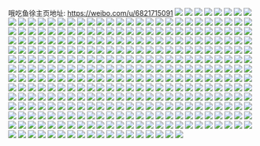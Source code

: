 哦吃鱼徐主页地址: https://weibo.com/u/6821715091 
![](https://wx4.sinaimg.cn/mw2000/007rFdILgy1h95lu0te6cj30og0f776k.jpg) 
![](https://wx4.sinaimg.cn/mw2000/007rFdILgy1h92j24cg2oj31o00u0teu.jpg) 
![](https://wx4.sinaimg.cn/mw2000/007rFdILgy1h92j25uzwmj31hc0u0dxu.jpg) 
![](https://wx4.sinaimg.cn/mw2000/007rFdILgy1h92j26rfa9j31hc0u079c.jpg) 
![](https://wx4.sinaimg.cn/mw2000/007rFdILgy1h92dqm896zj33d91k5gyq.jpg) 
![](https://wx4.sinaimg.cn/mw2000/007rFdILgy1h91aoy1q8oj31hc0u0412.jpg) 
![](https://wx4.sinaimg.cn/mw2000/007rFdILgy1h91aoysw7hj31o00u0wln.jpg) 
![](https://wx4.sinaimg.cn/mw2000/007rFdILgy1h91ait570tj31hc0u0k39.jpg) 
![](https://wx4.sinaimg.cn/mw2000/007rFdILgy1h91aitv3kyj30u0191qae.jpg) 
![](https://wx4.sinaimg.cn/mw2000/007rFdILgy1h8v47lmaxnj33402c04qr.jpg) 
![](https://wx4.sinaimg.cn/mw2000/007rFdILgy1h8v2r6d2zhj30u0140n68.jpg) 
![](https://wx4.sinaimg.cn/mw2000/007rFdILgy1h8u306m0ihj32dr36cx6t.jpg) 
![](https://wx4.sinaimg.cn/mw2000/007rFdILgy1h8s6htgok6j32xv1yl7wi.jpg) 
![](https://wx4.sinaimg.cn/mw2000/007rFdILgy1h8s6hu82nqj30wq1azgur.jpg) 
![](https://wx4.sinaimg.cn/mw2000/007rFdILgy1h8qv9pv1zvj31410u00zn.jpg) 
![](https://wx4.sinaimg.cn/mw2000/007rFdILgy1h8qv9q6efgj31410u010n.jpg) 
![](https://wx4.sinaimg.cn/mw2000/007rFdILgy1h8peg7th74j30ju0th0yq.jpg) 
![](https://wx4.sinaimg.cn/mw2000/007rFdILgy1h8mezgxrdxj34n42bk7ol.jpg) 
![](https://wx4.sinaimg.cn/mw2000/007rFdILly1h8l81vwbhyj30u01404dh.jpg) 
![](https://wx4.sinaimg.cn/mw2000/007rFdILly1h8l81wrujnj30n60uwtgb.jpg) 
![](https://wx4.sinaimg.cn/mw2000/007rFdILly1h8l80uwn2mj30wr1bnwkb.jpg) 
![](https://wx4.sinaimg.cn/mw2000/007rFdILly1h8l80u70b8j30wr1ijjx6.jpg) 
![](https://wx4.sinaimg.cn/mw2000/007rFdILly1h8iac7t6zdj30u00itn18.jpg) 
![](https://wx4.sinaimg.cn/mw2000/007rFdILly1h8f8wpgemtj30u0140dph.jpg) 
![](https://wx4.sinaimg.cn/mw2000/007rFdILly1h8f8wnam7oj31hc0u04n0.jpg) 
![](https://wx4.sinaimg.cn/mw2000/007rFdILly1h8f8wo19j6j30u01407fp.jpg) 
![](https://wx4.sinaimg.cn/mw2000/007rFdILly1h8f8wosvtkj31610u0aly.jpg) 
![](https://wx4.sinaimg.cn/mw2000/007rFdILly1h8bxnpgkjsj31hc0u0q86.jpg) 
![](https://wx4.sinaimg.cn/mw2000/007rFdILly1h895m25hr1j30n00n0dje.jpg) 
![](https://wx4.sinaimg.cn/mw2000/007rFdILly1h887xq4coaj30q60ywqa6.jpg) 
![](https://wx4.sinaimg.cn/mw2000/007rFdILly1h8813bmrr6j31yl1gygv6.jpg) 
![](https://wx4.sinaimg.cn/mw2000/007rFdILly1h83vna7dxsj31do0rx7ma.jpg) 
![](https://wx4.sinaimg.cn/mw2000/007rFdILly1h82r2ft9djj30qj0zlwqe.jpg) 
![](https://wx4.sinaimg.cn/mw2000/007rFdILly1h82c7febchj31410u0dln.jpg) 
![](https://wx4.sinaimg.cn/mw2000/007rFdILly1h82bvlc5bgj31400u0gt5.jpg) 
![](https://wx4.sinaimg.cn/mw2000/007rFdILly1h82bvmb1vbj31400u0am5.jpg) 
![](https://wx4.sinaimg.cn/mw2000/007rFdILly1h82bvmvmzbj31400u0n4p.jpg) 
![](https://wx4.sinaimg.cn/mw2000/007rFdILly1h80w744g5tj31900u0jvo.jpg) 
![](https://wx4.sinaimg.cn/mw2000/007rFdILly1h7z311goeej30u0141gu5.jpg) 
![](https://wx4.sinaimg.cn/mw2000/007rFdILly1h7z312cmdyj30u01417dw.jpg) 
![](https://wx4.sinaimg.cn/mw2000/007rFdILly1h7yv434te8j30n00uotav.jpg) 
![](https://wx4.sinaimg.cn/mw2000/007rFdILly1h7yv44wf65j30n00uoq70.jpg) 
![](https://wx4.sinaimg.cn/mw2000/007rFdILly1h7yv4479jdj30n00uo78p.jpg) 
![](https://wx4.sinaimg.cn/mw2000/007rFdILly1h7y29oexeoj30u00u0whj.jpg) 
![](https://wx4.sinaimg.cn/mw2000/007rFdILly1h7xsjpx9wdj30u01407bg.jpg) 
![](https://wx4.sinaimg.cn/mw2000/007rFdILly1h7xsjqihh3j31400u0agj.jpg) 
![](https://wx4.sinaimg.cn/mw2000/007rFdILly1h7xsjqyqbnj30u014045c.jpg) 
![](https://wx4.sinaimg.cn/mw2000/007rFdILly1h7xsjpk6fzj31410u0tfu.jpg) 
![](https://wx4.sinaimg.cn/mw2000/007rFdILly1h7wc18ultbj30n01dsdyd.jpg) 
![](https://wx4.sinaimg.cn/mw2000/007rFdILly1h7vhucg8oyj30u0140tg8.jpg) 
![](https://wx4.sinaimg.cn/mw2000/007rFdILly1h7vhyecb2aj30s211ejxt.jpg) 
![](https://wx4.sinaimg.cn/mw2000/007rFdILly1h7ufn3hg3aj30u0140jxu.jpg) 
![](https://wx4.sinaimg.cn/mw2000/007rFdILly1h7u8gtoiz3j30u0140k29.jpg) 
![](https://wx4.sinaimg.cn/mw2000/007rFdILly1h7u8gtcff5j30u0140do6.jpg) 
![](https://wx4.sinaimg.cn/mw2000/007rFdILly1h7sytyh7jqj30u0140td6.jpg) 
![](https://wx4.sinaimg.cn/mw2000/007rFdILly1h7oig2l0tuj30tu0tutbb.jpg) 
![](https://wx4.sinaimg.cn/mw2000/007rFdILly1h7nan66kw9j31410u0tij.jpg) 
![](https://wx4.sinaimg.cn/mw2000/007rFdILly1h7jwk4xr7cj30u0140tgg.jpg) 
![](https://wx4.sinaimg.cn/mw2000/007rFdILly1h7jjxdwe7ij31sz0u078i.jpg) 
![](https://wx4.sinaimg.cn/mw2000/007rFdILly1h7gp1n34p3j30n01dsjvb.jpg) 
![](https://wx4.sinaimg.cn/mw2000/007rFdILly1h7eue2jranj30u0140wge.jpg) 
![](https://wx4.sinaimg.cn/mw2000/007rFdILly1h792z9yvt8j31900u0doc.jpg) 
![](https://wx4.sinaimg.cn/mw2000/007rFdILly1h792z9nfeij30u014077a.jpg) 
![](https://wx4.sinaimg.cn/mw2000/007rFdILly1h78mphggqoj31400u0qcb.jpg) 
![](https://wx4.sinaimg.cn/mw2000/007rFdILly1h77h45lx9rj318y0u0tib.jpg) 
![](https://wx4.sinaimg.cn/mw2000/007rFdILly1h779txfoanj30j50vzmxz.jpg) 
![](https://wx4.sinaimg.cn/mw2000/007rFdILly1h74lqt79vvj30o30w3n1e.jpg) 
![](https://wx4.sinaimg.cn/mw2000/007rFdILly1h74lp8ahbzj30hf0uzt9f.jpg) 
![](https://wx4.sinaimg.cn/mw2000/007rFdILly1h73lfeo0hbj30u00u00tf.jpg) 
![](https://wx4.sinaimg.cn/mw2000/007rFdILly1h6z32h5w99j30jz0obmy6.jpg) 
![](https://wx4.sinaimg.cn/mw2000/007rFdILly1h6z32hgwlkj30ca0boaa8.jpg) 
![](https://wx4.sinaimg.cn/mw2000/007rFdILly1h6yyq6mqthj30gs0j3dg6.jpg) 
![](https://wx4.sinaimg.cn/mw2000/007rFdILly1h6wx266mpjj318y0u0468.jpg) 
![](https://wx4.sinaimg.cn/mw2000/007rFdILly1h6vx1d075nj30bj0g7dho.jpg) 
![](https://wx4.sinaimg.cn/mw2000/007rFdILly1h6ugm2qrtfj34ch2g17wk.jpg) 
![](https://wx4.sinaimg.cn/mw2000/007rFdILly1h6ugm6xjbyj34n42m0e84.jpg) 
![](https://wx4.sinaimg.cn/mw2000/007rFdILly1h6ugly9shzj342h2ae4qr.jpg) 
![](https://wx4.sinaimg.cn/mw2000/007rFdILly1h6ugmicq3dj31t72exahv.jpg) 
![](https://wx4.sinaimg.cn/mw2000/007rFdILly1h6ugmatyjej34fr2hvu0z.jpg) 
![](https://wx4.sinaimg.cn/mw2000/007rFdILly1h6ugmf1u8lj34l32kvdvf.jpg) 
![](https://wx4.sinaimg.cn/mw2000/007rFdILly1h6t9o4cd45j30sg0p4n0t.jpg) 
![](https://wx4.sinaimg.cn/mw2000/007rFdILly1h6s0hnex6qj30n01dsaur.jpg) 
![](https://wx4.sinaimg.cn/mw2000/007rFdILly1h6ostcmg8kj32dc35sx6q.jpg) 
![](https://wx4.sinaimg.cn/mw2000/007rFdILly1h6osw30yauj32002yojyh.jpg) 
![](https://wx4.sinaimg.cn/mw2000/007rFdILly1h6oq5hntrxj30gh0lzdh1.jpg) 
![](https://wx4.sinaimg.cn/mw2000/007rFdILly1h6nprwszftj30u00tgdhg.jpg) 
![](https://wx4.sinaimg.cn/mw2000/007rFdILly1h6nk2nlvn1j307e09oq53.jpg) 
![](https://wx4.sinaimg.cn/mw2000/007rFdILly1h6lkxfrrlxj334033y4g9.jpg) 
![](https://wx4.sinaimg.cn/mw2000/007rFdILly1h6lkx37vrtj334033yhdw.jpg) 
![](https://wx4.sinaimg.cn/mw2000/007rFdILly1h6lkxgjc53j30j30rlmxs.jpg) 
![](https://wx4.sinaimg.cn/mw2000/007rFdILly1h6lkxgw40fj30jx0wignl.jpg) 
![](https://wx4.sinaimg.cn/mw2000/007rFdILly1h6l9akgb4oj30n00v7gnu.jpg) 
![](https://wx4.sinaimg.cn/mw2000/007rFdILly1h6l99rps3sj30n01dsqee.jpg) 
![](https://wx4.sinaimg.cn/mw2000/007rFdILly1h6k3onnkc4j30n00jf76b.jpg) 
![](https://wx4.sinaimg.cn/mw2000/007rFdILly1h6jwwrnes9j30cm0b3glu.jpg) 
![](https://wx4.sinaimg.cn/mw2000/007rFdILly1h6jwwsb2upj30d00ddjrt.jpg) 
![](https://wx4.sinaimg.cn/mw2000/007rFdILly1h6ixntfwcij30n00n0dgk.jpg) 
![](https://wx4.sinaimg.cn/mw2000/007rFdILly1h6ixntrufjj30n00n0n1i.jpg) 
![](https://wx4.sinaimg.cn/mw2000/007rFdILly1h6ixnsz5c4j30mz0mzjsg.jpg) 
![](https://wx4.sinaimg.cn/mw2000/007rFdILly1h6ixnu1jzbj307405udfw.jpg) 
![](https://wx4.sinaimg.cn/mw2000/007rFdILly1h6iueyebiij30i20o343s.jpg) 
![](https://wx4.sinaimg.cn/mw2000/007rFdILly1h6iuezifk0j30nu0yemy2.jpg) 
![](https://wx4.sinaimg.cn/mw2000/007rFdILly1h6ec6uhdn2j30n01dshdt.jpg) 
![](https://wx4.sinaimg.cn/mw2000/007rFdILly1h6ct6yi8dmj30n01dswp3.jpg) 
![](https://wx4.sinaimg.cn/mw2000/007rFdILly1h6cpolckcoj30n014wt9e.jpg) 
![](https://wx4.sinaimg.cn/mw2000/007rFdILly1h675om0kbtj31040r3dj0.jpg) 
![](https://wx4.sinaimg.cn/mw2000/007rFdILly1h66xa6lhbnj34n42m0x6q.jpg) 
![](https://wx4.sinaimg.cn/mw2000/007rFdILly1h66xa4ja65j34ig30bb2b.jpg) 
![](https://wx4.sinaimg.cn/mw2000/007rFdILly1h66xa7xwm7j316o2kd7so.jpg) 
![](https://wx4.sinaimg.cn/mw2000/007rFdILly1h5zaf0yn99j31ds0zktaf.jpg) 
![](https://wx4.sinaimg.cn/mw2000/007rFdILly1h5xya5aznbj30n01dsn04.jpg) 
![](https://wx4.sinaimg.cn/mw2000/007rFdILly1h5wgn8jyunj30n01dsdls.jpg) 
![](https://wx4.sinaimg.cn/mw2000/007rFdILly1h5wgn86398j30u01400w0.jpg) 
![](https://wx4.sinaimg.cn/mw2000/007rFdILly1h5vwqcqtanj34n42m043v.jpg) 
![](https://wx4.sinaimg.cn/mw2000/007rFdILly1h5vk19mwp1j30tl13gdrn.jpg) 
![](https://wx4.sinaimg.cn/mw2000/007rFdILly1h5tbinzdyhj30is0hndh3.jpg) 
![](https://wx4.sinaimg.cn/mw2000/007rFdILly1h5mw6sxwp7j30hr0f9dgy.jpg) 
![](https://wx4.sinaimg.cn/mw2000/007rFdILly1h5mw6tdpbtj30hs0jawfu.jpg) 
![](https://wx4.sinaimg.cn/mw2000/007rFdILly1h5lj9ydjfkj30u0140486.jpg) 
![](https://wx4.sinaimg.cn/mw2000/007rFdILly1h5lj9yxwpbj30u014047k.jpg) 
![](https://wx4.sinaimg.cn/mw2000/007rFdILly1h5lj9zkua2j30u0140thl.jpg) 
![](https://wx4.sinaimg.cn/mw2000/007rFdILly1h5lja087i1j30u0140ai2.jpg) 
![](https://wx4.sinaimg.cn/mw2000/007rFdILly1h5lja1bi2fj30u0140dnn.jpg) 
![](https://wx4.sinaimg.cn/mw2000/007rFdILly1h5lja25u21j30u01407cd.jpg) 
![](https://wx4.sinaimg.cn/mw2000/007rFdILly1h5lja2z28ij30u0140dn3.jpg) 
![](https://wx4.sinaimg.cn/mw2000/007rFdILly1h5ldyh9t0nj30u013z7er.jpg) 
![](https://wx4.sinaimg.cn/mw2000/007rFdILly1h5gyk5lbeej30bg08274a.jpg) 
![](https://wx4.sinaimg.cn/mw2000/007rFdILly1h5b9frlzibj30n017xn02.jpg) 
![](https://wx4.sinaimg.cn/mw2000/007rFdILly1h5b9fsplt2j30u10u0djw.jpg) 
![](https://wx4.sinaimg.cn/mw2000/007rFdILly1h5athydr0sj31b90qkwms.jpg) 
![](https://wx4.sinaimg.cn/mw2000/007rFdILgy1h59my33mstj30ti13cdkr.jpg) 
![](https://wx4.sinaimg.cn/mw2000/007rFdILgy1h59my22hgxj30rj10ptf1.jpg) 
![](https://wx4.sinaimg.cn/mw2000/007rFdILgy1h53ybj5aiij30rs112ag0.jpg) 
![](https://wx4.sinaimg.cn/mw2000/007rFdILgy1h4j613k2lkj30n01dstgp.jpg) 
![](https://wx4.sinaimg.cn/mw2000/007rFdILgy1h4c0qx88rtj30iz0e8gmv.jpg) 
![](https://wx4.sinaimg.cn/mw2000/007rFdILgy1h46ii9qgpvj30n00n0gml.jpg) 
![](https://wx4.sinaimg.cn/mw2000/007rFdILgy1h46iiad5txj30lf0lfjug.jpg) 
![](https://wx4.sinaimg.cn/mw2000/007rFdILgy1h45jeexsllj30u013zdo3.jpg) 
![](https://wx4.sinaimg.cn/mw2000/007rFdILgy1h45jefdrdkj30u013ztg5.jpg) 
![](https://wx4.sinaimg.cn/mw2000/007rFdILgy1h45jefu2zgj30u013zdmz.jpg) 
![](https://wx4.sinaimg.cn/mw2000/007rFdILgy1h45jegiw22j30u013zqak.jpg) 
![](https://wx4.sinaimg.cn/mw2000/007rFdILgy1h45jeh2otbj30u013z46t.jpg) 
![](https://wx4.sinaimg.cn/mw2000/007rFdILgy1h45je8rz6jj30u013zdo7.jpg) 
![](https://wx4.sinaimg.cn/mw2000/007rFdILgy1h45jg2duiej30n01dsafa.jpg) 
![](https://wx4.sinaimg.cn/mw2000/007rFdILgy1h45jgg479pj30n01dswjs.jpg) 
![](https://wx4.sinaimg.cn/mw2000/007rFdILgy1h43ydqsa9oj30yl0py78s.jpg) 
![](https://wx4.sinaimg.cn/mw2000/007rFdILgy1h3xfqxpgi2j30mp0mpq4i.jpg) 
![](https://wx4.sinaimg.cn/mw2000/007rFdILgy1h3xfqx20c7j30ib0ibtag.jpg) 
![](https://wx4.sinaimg.cn/mw2000/007rFdILgy1h3xfqy46uvj30my0mywfx.jpg) 
![](https://wx4.sinaimg.cn/mw2000/007rFdILgy1h3v1fffparj30ms0lkjt8.jpg) 
![](https://wx4.sinaimg.cn/mw2000/007rFdILgy1h3sv5ittiuj30u013zgt3.jpg) 
![](https://wx4.sinaimg.cn/mw2000/007rFdILgy1h3sk299u97j30u01uoq93.jpg) 
![](https://wx4.sinaimg.cn/mw2000/007rFdILgy1h3p0z4w8ykj30ps0ydgqe.jpg) 
![](https://wx4.sinaimg.cn/mw2000/007rFdILgy1h3p0z5rc2rj30mi0u00ww.jpg) 
![](https://wx4.sinaimg.cn/mw2000/007rFdILgy1h3nr0vy7j8j30k018gjuy.jpg) 
![](https://wx4.sinaimg.cn/mw2000/007rFdILgy1h3nr0wfuooj30k018gn12.jpg) 
![](https://wx4.sinaimg.cn/mw2000/007rFdILgy1h3nr0wwp0qj30u01g10xc.jpg) 
![](https://wx4.sinaimg.cn/mw2000/007rFdILgy1h3nr0vflgbj30pm1hctc5.jpg) 
![](https://wx4.sinaimg.cn/mw2000/007rFdILgy1h3nns7vkd3j30t412tdhd.jpg) 
![](https://wx4.sinaimg.cn/mw2000/007rFdILgy1h3lvvwrr8lj31400u045r.jpg) 
![](https://wx4.sinaimg.cn/mw2000/007rFdILgy1h3gxnthsxej30n01ds784.jpg) 
![](https://wx4.sinaimg.cn/mw2000/007rFdILgy1h3c4rvufz5j30my0umwi2.jpg) 
![](https://wx4.sinaimg.cn/mw2000/007rFdILgy1h3aa8c4p6tj30kq0dt754.jpg) 
![](https://wx4.sinaimg.cn/mw2000/007rFdILgy1h386270absj30f60f6a9x.jpg) 
![](https://wx4.sinaimg.cn/mw2000/007rFdILgy1h37zng32qhj31900u0qbf.jpg) 
![](https://wx4.sinaimg.cn/mw2000/007rFdILgy1h36qii6ql1j30qs0zptg1.jpg) 
![](https://wx4.sinaimg.cn/mw2000/007rFdILgy1h36qigum8mj30tz13zwne.jpg) 
![](https://wx4.sinaimg.cn/mw2000/007rFdILgy1h36qiixjnnj30u0140gqv.jpg) 
![](https://wx4.sinaimg.cn/mw2000/007rFdILgy1h36qiko0ehj30u01400yr.jpg) 
![](https://wx4.sinaimg.cn/mw2000/007rFdILgy1h311toqnjjj30u01hcakd.jpg) 
![](https://wx4.sinaimg.cn/mw2000/007rFdILgy1h311rbenmsj30pp19o78r.jpg) 
![](https://wx4.sinaimg.cn/mw2000/007rFdILgy1h2ssmuzb66j30gs0b5jrq.jpg) 
![](https://wx4.sinaimg.cn/mw2000/007rFdILgy1h2qmb219wjj30lq0c876k.jpg) 
![](https://wx4.sinaimg.cn/mw2000/007rFdILgy1h2qi6eiqazj30u0140798.jpg) 
![](https://wx4.sinaimg.cn/mw2000/007rFdILgy1h2qi6evqr4j30u014k0x9.jpg) 
![](https://wx4.sinaimg.cn/mw2000/007rFdILgy1h2qi6e40pnj30u0140wjr.jpg) 
![](https://wx4.sinaimg.cn/mw2000/007rFdILgy1h2qi6fdynsj30u01400yf.jpg) 
![](https://wx4.sinaimg.cn/mw2000/007rFdILgy1h2o6vz2kr8j30u013z471.jpg) 
![](https://wx4.sinaimg.cn/mw2000/007rFdILgy1h2o6vzl79fj30u013zn42.jpg) 
![](https://wx4.sinaimg.cn/mw2000/007rFdILgy1h2o6vygu0uj30u0140gs1.jpg) 
![](https://wx4.sinaimg.cn/mw2000/007rFdILgy1h2o6w0ak7nj30u0140tia.jpg) 
![](https://wx4.sinaimg.cn/mw2000/007rFdILgy1h229c55s4jj30zm0zmq6y.jpg) 
![](https://wx4.sinaimg.cn/mw2000/007rFdILgy1h21qwxisfkj318y0u011w.jpg) 
![](https://wx4.sinaimg.cn/mw2000/007rFdILgy1h21qwwr6frj31o00u07cv.jpg) 
![](https://wx4.sinaimg.cn/mw2000/007rFdILgy1h21cxoysitj31900u0dme.jpg) 
![](https://wx4.sinaimg.cn/mw2000/007rFdILly1h1ub7dpjxvj30m90osacq.jpg) 
![](https://wx4.sinaimg.cn/mw2000/007rFdILly1h1t0fxrjm3j30me13541z.jpg) 
![](https://wx4.sinaimg.cn/mw2000/007rFdILly1h1p5h8oskjj30v80of44n.jpg) 
![](https://wx4.sinaimg.cn/mw2000/007rFdILly1h1p5hdbbyaj30t21fn467.jpg) 
![](https://wx4.sinaimg.cn/mw2000/007rFdILly1h1p5hdqnkej31fe0sxqcz.jpg) 
![](https://wx4.sinaimg.cn/mw2000/007rFdILly1h1nivee23wj31sy0u0gqu.jpg) 
![](https://wx4.sinaimg.cn/mw2000/007rFdILly1h1nceyjg08j31600u010l.jpg) 
![](https://wx4.sinaimg.cn/mw2000/007rFdILly1h1ncezc7sfj315z0u0tgq.jpg) 
![](https://wx4.sinaimg.cn/mw2000/007rFdILly1h1ncf0e001j31600u0gsu.jpg) 
![](https://wx4.sinaimg.cn/mw2000/007rFdILly1h1ncexcatuj31600u0qav.jpg) 
![](https://wx4.sinaimg.cn/mw2000/007rFdILly1h1ncf187boj31600u0dnv.jpg) 
![](https://wx4.sinaimg.cn/mw2000/007rFdILly1h1ncf2lw6fj31600u0tg3.jpg) 
![](https://wx4.sinaimg.cn/mw2000/007rFdILly1h1nc3paz5gj31900u0gv1.jpg) 
![](https://wx4.sinaimg.cn/mw2000/007rFdILly1h1n1d0adqqj30h00icjsf.jpg) 
![](https://wx4.sinaimg.cn/mw2000/007rFdILly1h1log1gotej30n013wq7l.jpg) 
![](https://wx4.sinaimg.cn/mw2000/007rFdILly1h1ju3kzh6rj318y0u078h.jpg) 
![](https://wx4.sinaimg.cn/mw2000/007rFdILly1h1jnw2yuctj30zw0k744a.jpg) 
![](https://wx4.sinaimg.cn/mw2000/007rFdILly1h1ip3dcm97j31sy0u0tf4.jpg) 
![](https://wx4.sinaimg.cn/mw2000/007rFdILly1h1ip0x2jimj30u01hcn0h.jpg) 
![](https://wx4.sinaimg.cn/mw2000/007rFdILly1h1i9egqilsj30n00gc75g.jpg) 
![](https://wx4.sinaimg.cn/mw2000/007rFdILly1h1i9eh1lg9j30n00sfmzv.jpg) 
![](https://wx4.sinaimg.cn/mw2000/007rFdILly1h1i9eharjuj30n00urdhm.jpg) 
![](https://wx4.sinaimg.cn/mw2000/007rFdILly1h1i9ehmc0jj30n00pmgnf.jpg) 
![](https://wx4.sinaimg.cn/mw2000/007rFdILly1h1i9ehyitqj30n013ojup.jpg) 
![](https://wx4.sinaimg.cn/mw2000/007rFdILly1h1i9ei9w25j30n00nimyo.jpg) 
![](https://wx4.sinaimg.cn/mw2000/007rFdILly1h1i9eivje0j315z0u0tge.jpg) 
![](https://wx4.sinaimg.cn/mw2000/007rFdILly1h1i9ej825ej315z0u0q6m.jpg) 
![](https://wx4.sinaimg.cn/mw2000/007rFdILly1h1i9fgm66ej31600u07ab.jpg) 
![](https://wx4.sinaimg.cn/mw2000/007rFdILly1h1hegmlw64j30mb0r8tbp.jpg) 
![](https://wx4.sinaimg.cn/mw2000/007rFdILly1h1hegm28u8j30n00j6ac4.jpg) 
![](https://wx4.sinaimg.cn/mw2000/007rFdILly1h1gjolvprjj30n01dsq5j.jpg) 
![](https://wx4.sinaimg.cn/mw2000/007rFdILly1h1fbnl6o6qj30ic0qomyq.jpg) 
![](https://wx4.sinaimg.cn/mw2000/007rFdILly1h1cy0rs4wfj31sy0u0dlz.jpg) 
![](https://wx4.sinaimg.cn/mw2000/007rFdILly1h1bsevh07yj30u018qwod.jpg) 
![](https://wx4.sinaimg.cn/mw2000/007rFdILly1h1bsewdubhj30u01aawob.jpg) 
![](https://wx4.sinaimg.cn/mw2000/007rFdILly1h1bseur3l9j30u01b7ak5.jpg) 
![](https://wx4.sinaimg.cn/mw2000/007rFdILly1h1bsexd1aej30u01b4wot.jpg) 
![](https://wx4.sinaimg.cn/mw2000/007rFdILly1h1aaah3fpgj334033y1l0.jpg) 
![](https://wx4.sinaimg.cn/mw2000/007rFdILly1h19blc7omoj32pq3mau14.jpg) 
![](https://wx4.sinaimg.cn/mw2000/007rFdILly1h19bl2r1ytj322d33ju11.jpg) 
![](https://wx4.sinaimg.cn/mw2000/007rFdILly1h17x7l5exoj30tu13un6z.jpg) 
![](https://wx4.sinaimg.cn/mw2000/007rFdILly1h172he4dlcj34302apkjm.jpg) 
![](https://wx4.sinaimg.cn/mw2000/007rFdILly1h172hjivfgj34at2v7e83.jpg) 
![](https://wx4.sinaimg.cn/mw2000/007rFdILly1h14c1oxrt9j31400u07bs.jpg) 
![](https://wx4.sinaimg.cn/mw2000/007rFdILly1h14c1obso7j30mc24ldk6.jpg) 
![](https://wx4.sinaimg.cn/mw2000/007rFdILly1h0ymztaedyj31sc2dwnpd.jpg) 
![](https://wx4.sinaimg.cn/mw2000/007rFdILly1h0xfcjhbp3j30rk340h9k.jpg) 
![](https://wx4.sinaimg.cn/mw2000/007rFdILly1h0uerjc2clj34e92xihdu.jpg) 
![](https://wx4.sinaimg.cn/mw2000/007rFdILly1h0uedpb4huj344q1wpu0x.jpg) 
![](https://wx4.sinaimg.cn/mw2000/007rFdILly1h0s9rix3naj30t90lytbe.jpg) 
![](https://wx4.sinaimg.cn/mw2000/007rFdILly1h0nggdw2gyj34n42m0e84.jpg) 
![](https://wx4.sinaimg.cn/mw2000/007rFdILly1h0nggp76o5j329e40p1l0.jpg) 
![](https://wx4.sinaimg.cn/mw2000/007rFdILly1h0nggg8rskj34n42m07wi.jpg) 
![](https://wx4.sinaimg.cn/mw2000/007rFdILly1h0nggsg8vej32d0474e82.jpg) 
![](https://wx4.sinaimg.cn/mw2000/007rFdILly1h0m8ledks9j30n00mm76l.jpg) 
![](https://wx4.sinaimg.cn/mw2000/007rFdILly1h0jsq9s636j30t012odri.jpg) 
![](https://wx4.sinaimg.cn/mw2000/007rFdILly1h0c0832mnlj30gw0mkdig.jpg) 
![](https://wx4.sinaimg.cn/mw2000/007rFdILly1h0btnikqhtj30fr0s17b0.jpg) 
![](https://wx4.sinaimg.cn/mw2000/007rFdILly1h0btnj2rn4j30n114xguu.jpg) 
![](https://wx4.sinaimg.cn/mw2000/007rFdILly1h0btnjh7olj30t61fudp1.jpg) 
![](https://wx4.sinaimg.cn/mw2000/007rFdILly1h0aiycu767j31sz0u04jw.jpg) 
![](https://wx4.sinaimg.cn/mw2000/007rFdILly1h0airoxxbbj30u01hddtq.jpg) 
![](https://wx4.sinaimg.cn/mw2000/007rFdILly1h096zmfennj30u00u0aka.jpg) 
![](https://wx4.sinaimg.cn/mw2000/007rFdILly1h0968v91dnj30wg0u019m.jpg) 
![](https://wx4.sinaimg.cn/mw2000/007rFdILly1h08hbsaizvj30nr2zfk8g.jpg) 
![](https://wx4.sinaimg.cn/mw2000/007rFdILly1h081bd9jq7j31400u07bx.jpg) 
![](https://wx4.sinaimg.cn/mw2000/007rFdILly1h06vy707qhj31d62ygh8w.jpg) 
![](https://wx4.sinaimg.cn/mw2000/007rFdILly1h06d039q88j34g8220u0x.jpg) 
![](https://wx4.sinaimg.cn/mw2000/007rFdILly1h05qtrue3kj32dx36k7wh.jpg) 
![](https://wx4.sinaimg.cn/mw2000/007rFdILly1h02j3bpkk9j30f70f73zl.jpg) 
![](https://wx4.sinaimg.cn/mw2000/007rFdILly1h00fdhcpwlj32be336kjl.jpg) 
![](https://wx4.sinaimg.cn/mw2000/007rFdILly1h00fdkdgw8j34kr31zx6q.jpg) 
![](https://wx4.sinaimg.cn/mw2000/007rFdILly1h00fdf30oyj30n01ds15e.jpg) 
![](https://wx4.sinaimg.cn/mw2000/007rFdILly1h00csz47m3j34n42m0x6v.jpg) 
![](https://wx4.sinaimg.cn/mw2000/007rFdILly1h00ct3tfefj34n42m01l3.jpg) 
![](https://wx4.sinaimg.cn/mw2000/007rFdILly1h00cqs1q2kj344g2qzkjl.jpg) 
![](https://wx4.sinaimg.cn/mw2000/007rFdILly1h009qhb69pj30o20xlqaq.jpg) 
![](https://wx4.sinaimg.cn/mw2000/007rFdILly1h009qievgnj30pd0zodnf.jpg) 
![](https://wx4.sinaimg.cn/mw2000/007rFdILly1h009qj2pq8j30sl12447g.jpg) 
![](https://wx4.sinaimg.cn/mw2000/007rFdILly1h009rcs5osj30kd0k00ut.jpg) 
![](https://wx4.sinaimg.cn/mw2000/007rFdILly1gzzck38cgsj30xb0irdle.jpg) 
![](https://wx4.sinaimg.cn/mw2000/007rFdILly1gzurg3xp1tj349w1z3kjl.jpg) 
![](https://wx4.sinaimg.cn/mw2000/007rFdILgy1gzrab6jep7j30u0140wm1.jpg) 
![](https://wx4.sinaimg.cn/mw2000/007rFdILgy1gzrab038h4j30u013z7dk.jpg) 
![](https://wx4.sinaimg.cn/mw2000/007rFdILgy1gzrab0pynoj30u0140q7p.jpg) 
![](https://wx4.sinaimg.cn/mw2000/007rFdILgy1gzrab1f1xvj30u013zgq8.jpg) 
![](https://wx4.sinaimg.cn/mw2000/007rFdILgy1gzrab21jquj30u013z7ef.jpg) 
![](https://wx4.sinaimg.cn/mw2000/007rFdILgy1gzrab3v7m2j30u013zqai.jpg) 
![](https://wx4.sinaimg.cn/mw2000/007rFdILgy1gzraayukzpj30u0141gun.jpg) 
![](https://wx4.sinaimg.cn/mw2000/007rFdILgy1gzrab59n5vj30u0140gvp.jpg) 
![](https://wx4.sinaimg.cn/mw2000/007rFdILgy1gzrab5tg6zj30mk0u3wld.jpg) 
![](https://wx4.sinaimg.cn/mw2000/007rFdILgy1gzq5mmdbk8j30tz1hcka5.jpg) 
![](https://wx4.sinaimg.cn/mw2000/007rFdILgy1gzpoihzg3tj3125120476.jpg) 
![](https://wx4.sinaimg.cn/mw2000/007rFdILgy1gzpoih7mg8j30yk0ykgt6.jpg) 
![](https://wx4.sinaimg.cn/mw2000/007rFdILgy1gzpn9qym6dj30m11tsnev.jpg) 
![](https://wx4.sinaimg.cn/mw2000/007rFdILgy1gzobxbde7jj31900u0ae3.jpg) 
![](https://wx4.sinaimg.cn/mw2000/007rFdILgy1gzobxakcl1j317c0swwhg.jpg) 
![](https://wx4.sinaimg.cn/mw2000/007rFdILgy1gzo8hizbg5j317c0swwhg.jpg) 
![](https://wx4.sinaimg.cn/mw2000/007rFdILgy1gzo8hieyujj32oc209kjl.jpg) 
![](https://wx4.sinaimg.cn/mw2000/007rFdILgy1gzn7fhhv4cj30rf10kdqe.jpg) 
![](https://wx4.sinaimg.cn/mw2000/007rFdILgy1gzhte7376jj312t0t579a.jpg) 
![](https://wx4.sinaimg.cn/mw2000/007rFdILgy1gzhte7nkt5j31400u0aeu.jpg) 
![](https://wx4.sinaimg.cn/mw2000/007rFdILgy1gzhte80huej313t0tyq7v.jpg) 
![](https://wx4.sinaimg.cn/mw2000/007rFdILgy1gzhte8do75j31400u0wjh.jpg) 
![](https://wx4.sinaimg.cn/mw2000/007rFdILgy1gzhte8se6qj31400u0776.jpg) 
![](https://wx4.sinaimg.cn/mw2000/007rFdILgy1gzhte952c4j31400u042v.jpg) 
![](https://wx4.sinaimg.cn/mw2000/007rFdILgy1gzg9bc0e0ej30ry119jxf.jpg) 
![](https://wx4.sinaimg.cn/mw2000/007rFdILgy1gzelotfvkuj31yt1yt4ia.jpg) 
![](https://wx4.sinaimg.cn/mw2000/007rFdILgy1gzdfc92vhrj30n01dse81.jpg) 
![](https://wx4.sinaimg.cn/mw2000/007rFdILgy1gz8q52hmtrj31ei1eih00.jpg) 
![](https://wx4.sinaimg.cn/mw2000/007rFdILgy1gz87wy4iixj317o17o4b6.jpg) 
![](https://wx4.sinaimg.cn/mw2000/007rFdILgy1gz1euzzgs4j30ta0on79y.jpg) 
![](https://wx4.sinaimg.cn/mw2000/007rFdILgy1gyvj23k34pj31900u0tug.jpg) 
![](https://wx4.sinaimg.cn/mw2000/007rFdILgy1gyvj24qmxuj31900u049y.jpg) 
![](https://wx4.sinaimg.cn/mw2000/007rFdILgy1gyvj241ww2j31900u0170.jpg) 
![](https://wx4.sinaimg.cn/mw2000/007rFdILgy1gyvj258ke1j31900u0gz5.jpg) 
![](https://wx4.sinaimg.cn/mw2000/007rFdILgy1gyt8vyyobij314c0u9k4p.jpg) 
![](https://wx4.sinaimg.cn/mw2000/007rFdILgy1gyt8vyh64gj30w30o3gr1.jpg) 
![](https://wx4.sinaimg.cn/mw2000/007rFdILgy1gyt561pyiqj33402c0e81.jpg) 
![](https://wx4.sinaimg.cn/mw2000/007rFdILgy1gyt562we0zj33402c04qp.jpg) 
![](https://wx4.sinaimg.cn/mw2000/007rFdILgy1gyp5azl4zqj32c0340kjm.jpg) 
![](https://wx4.sinaimg.cn/mw2000/007rFdILgy1gyhzp5drwij32c033yx6q.jpg) 
![](https://wx4.sinaimg.cn/mw2000/007rFdILgy1gyhzp72e9gj32c033y7wi.jpg) 
![](https://wx4.sinaimg.cn/mw2000/007rFdILgy1gyhzp3zah4j30n014wqce.jpg) 
![](https://wx4.sinaimg.cn/mw2000/007rFdILgy1gyhzp7hasjj30u01hc1c2.jpg) 
![](https://wx4.sinaimg.cn/mw2000/007rFdILgy1gyhl843l8xj30gp0xfad7.jpg) 
![](https://wx4.sinaimg.cn/mw2000/007rFdILgy1gyeo6o45zcj30to18i15l.jpg) 
![](https://wx4.sinaimg.cn/mw2000/007rFdILgy1gybs9gnhwuj31kd2344qq.jpg) 
![](https://wx4.sinaimg.cn/mw2000/007rFdILgy1gy8jpmboesj30la0sdag8.jpg) 
![](https://wx4.sinaimg.cn/mw2000/007rFdILgy1gy5816l336j31400u0ahg.jpg) 
![](https://wx4.sinaimg.cn/mw2000/007rFdILgy1gy58185s2xj311z0sijxb.jpg) 
![](https://wx4.sinaimg.cn/mw2000/007rFdILgy1gy4wzvluaaj31900u046h.jpg) 
![](https://wx4.sinaimg.cn/mw2000/007rFdILgy1gy4wzv4ixaj31900u0qaq.jpg) 
![](https://wx4.sinaimg.cn/mw2000/007rFdILgy1gy46jzqpdmj31vd59chdv.jpg) 
![](https://wx4.sinaimg.cn/mw2000/007rFdILgy1gy46k5ref2j31mc4nk1kz.jpg) 
![](https://wx4.sinaimg.cn/mw2000/007rFdILgy1gy46jwtbubj32125ko000.jpg) 
![](https://wx4.sinaimg.cn/mw2000/007rFdILgy1gy46kf7rq9j31mc5j77wj.jpg) 
![](https://wx4.sinaimg.cn/mw2000/007rFdILgy1gy46k2she3j31zh5ir4qr.jpg) 
![](https://wx4.sinaimg.cn/mw2000/007rFdILgy1gy46kh96wtj31zh532u0z.jpg) 
![](https://wx4.sinaimg.cn/mw2000/007rFdILly1gy3vh3edlmj31gj0tkk7q.jpg) 
![](https://wx4.sinaimg.cn/mw2000/007rFdILly1gy0eeexliuj30u00u07a9.jpg) 
